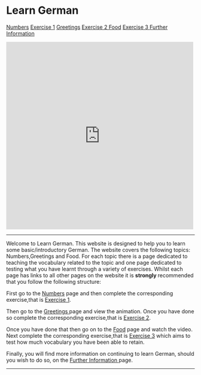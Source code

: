
<h1> Learn German </h1>

<a href="Numbers.html">Numbers</a>     <a href="NumbersExercise.html">Exercise 1</a>     <a href="GreetingsandGoodbyes.html">Greetings</a> 
<a href="GreetingsExercise.html">Exercise 2 </a>     <a href="Food.html">Food</a>     <a href="FoodExercise.html">Exercise 3 </a>
<a href="FurtherInformation.html">Further Information </a>



<iframe src="https://h5p.org/h5p/embed/168549" width="500" height="500" frameborder="0" allowfullscreen="allowfullscreen"></iframe><script src="https://h5p.org/sites/all/modules/h5p/library/js/h5p-resizer.js" charset="UTF-8"></script>


<hr>

<p>Welcome to Learn German. This website is designed to help you to learn some basic/introductory German. The website covers the following topics: Numbers,Greetings and Food. For each topic there is a page dedicated to teaching the vocabulary related to the topic and one page dedicated to testing what you have learnt through a variety of exercises. Whilst each page has links to all other pages on the website it is <strong> strongly </strong> recommended that you follow the following structure: </p>
  
 <p> First go to the <a href="Numbers.html">Numbers</a> page and then complete the corresponding exercise,that is <a href="NumbersExercise.html">Exercise 1</a>.</p>
  
<p> Then go to the <a href="GreetingsandGoodbyes.html">Greetings </a> page and view the animation. Once you have done so complete the corresponding exercise,that is <a href="GreetingsExercise.html">Exercise 2</a>.</p>

<p>Once you have done that then go on to the <a href="Food.html">Food</a> page and watch the video. Next complete the corresponding exercise,that is <a href="FoodExercise.html">Exercise 3</a> which aims to test how much vocabulary you have been able to retain.</p> 

<p>Finally, you will find more information on continuing to learn German, should you wish to do so, on the <a href="FurtherInformation.html">Further Information </a> page. </p>

<hr>



